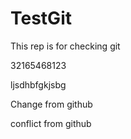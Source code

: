 # TestGit
This rep is for checking git

32165468123

ljsdhbfgkjsbg

Change from github

conflict from github

